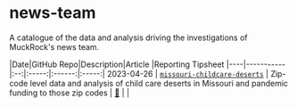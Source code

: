 # news-team
A catalogue of the data and analysis driving the investigations of MuckRock's news team. 


|Date|GitHub Repo|Description|Article |Reporting Tipsheet
|----|-----------|:--:|:-----:|:------:|:-----:|
2023-04-26 | [`missouri-childcare-deserts`](https://github.com/MuckRock/missouri-childcare-deserts) | Zip-code level data and analysis of child care deserts in Missouri and pandemic funding to those zip codes | [:newspaper:](https://www.muckrock.com/news/archives/2023/apr/26/disappearing-daycare-missouri-data/) | |
